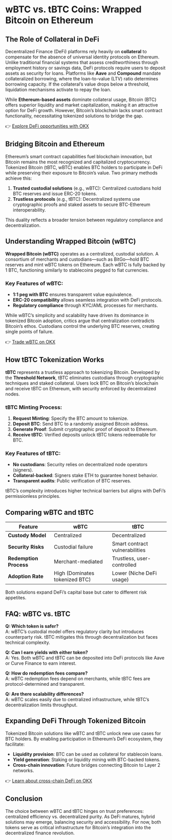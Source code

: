 # wBTC vs. tBTC Coins: Wrapped Bitcoin on Ethereum  

## The Role of Collateral in DeFi  

Decentralized Finance (DeFi) platforms rely heavily on **collateral** to compensate for the absence of universal identity protocols on Ethereum. Unlike traditional financial systems that assess creditworthiness through employment history or savings data, DeFi protocols require users to deposit assets as security for loans. Platforms like **Aave** and **Compound** mandate collateralized borrowing, where the loan-to-value (LTV) ratio determines borrowing capacity. If the collateral’s value drops below a threshold, liquidation mechanisms activate to repay the loan.  

While **Ethereum-based assets** dominate collateral usage, Bitcoin (BTC) offers superior liquidity and market capitalization, making it an attractive option for DeFi growth. However, Bitcoin’s blockchain lacks smart contract functionality, necessitating tokenized solutions to bridge the gap.  

👉 [Explore DeFi opportunities with OKX](https://bit.ly/okx-bonus)  

## Bridging Bitcoin and Ethereum  

Ethereum’s smart contract capabilities fuel blockchain innovation, but Bitcoin remains the most recognized and capitalized cryptocurrency. Tokenized Bitcoin (tBTC, wBTC) enables BTC holders to participate in DeFi while preserving their exposure to Bitcoin’s value. Two primary methods achieve this:  

1. **Trusted custodial solutions** (e.g., wBTC): Centralized custodians hold BTC reserves and issue ERC-20 tokens.  
2. **Trustless protocols** (e.g., tBTC): Decentralized systems use cryptographic proofs and staked assets to secure BTC-Ethereum interoperability.  

This duality reflects a broader tension between regulatory compliance and decentralization.  

## Understanding Wrapped Bitcoin (wBTC)  

**Wrapped Bitcoin (wBTC)** operates as a centralized, custodial solution. A consortium of merchants and custodians—such as BitGo—hold BTC reserves and mint wBTC tokens on Ethereum. Each wBTC is fully backed by 1 BTC, functioning similarly to stablecoins pegged to fiat currencies.  

### Key Features of wBTC:  
- **1:1 peg with BTC** ensures transparent value equivalence.  
- **ERC-20 compatibility** allows seamless integration with DeFi protocols.  
- **Regulatory compliance** through KYC/AML processes for merchants.  

While wBTC’s simplicity and scalability have driven its dominance in tokenized Bitcoin adoption, critics argue that centralization contradicts Bitcoin’s ethos. Custodians control the underlying BTC reserves, creating single points of failure.  

👉 [Trade wBTC on OKX](https://bit.ly/okx-bonus)  

## How tBTC Tokenization Works  

**tBTC** represents a trustless approach to tokenizing Bitcoin. Developed by the **Threshold Network**, tBTC eliminates custodians through cryptographic techniques and staked collateral. Users lock BTC on Bitcoin’s blockchain and receive tBTC on Ethereum, with security enforced by decentralized nodes.  

### tBTC Minting Process:  
1. **Request Minting**: Specify the BTC amount to tokenize.  
2. **Deposit BTC**: Send BTC to a randomly assigned Bitcoin address.  
3. **Generate Proof**: Submit cryptographic proof of deposit to Ethereum.  
4. **Receive tBTC**: Verified deposits unlock tBTC tokens redeemable for BTC.  

### Key Features of tBTC:  
- **No custodians**: Security relies on decentralized node operators (signers).  
- **Collateral-backed**: Signers stake ETH to guarantee honest behavior.  
- **Transparent audits**: Public verification of BTC reserves.  

tBTC’s complexity introduces higher technical barriers but aligns with DeFi’s permissionless principles.  

## Comparing wBTC and tBTC  

| Feature                | wBTC                          | tBTC                          |  
|------------------------|-------------------------------|-------------------------------|  
| **Custody Model**      | Centralized                   | Decentralized                 |  
| **Security Risks**     | Custodial failure             | Smart contract vulnerabilities|  
| **Redemption Process** | Merchant-mediated             | Trustless, user-controlled    |  
| **Adoption Rate**      | High (Dominates tokenized BTC)| Lower (Niche DeFi usage)      |  

Both solutions expand DeFi’s capital base but cater to different risk appetites.  

## FAQ: wBTC vs. tBTC  

**Q: Which token is safer?**  
A: wBTC’s custodial model offers regulatory clarity but introduces counterparty risk. tBTC mitigates this through decentralization but faces technical complexity.  

**Q: Can I earn yields with either token?**  
A: Yes. Both wBTC and tBTC can be deposited into DeFi protocols like Aave or Curve Finance to earn interest.  

**Q: How do redemption fees compare?**  
A: wBTC redemption fees depend on merchants, while tBTC fees are protocol-determined and transparent.  

**Q: Are there scalability differences?**  
A: wBTC scales easily due to centralized infrastructure, while tBTC’s decentralization limits throughput.  

## Expanding DeFi Through Tokenized Bitcoin  

Tokenized Bitcoin solutions like wBTC and tBTC unlock new use cases for BTC holders. By enabling participation in Ethereum’s DeFi ecosystem, they facilitate:  
- **Liquidity provision**: BTC can be used as collateral for stablecoin loans.  
- **Yield generation**: Staking or liquidity mining with BTC-backed tokens.  
- **Cross-chain innovation**: Future bridges connecting Bitcoin to Layer 2 networks.  

👉 [Learn about cross-chain DeFi on OKX](https://bit.ly/okx-bonus)  

## Conclusion  

The choice between wBTC and tBTC hinges on trust preferences: centralized efficiency vs. decentralized purity. As DeFi matures, hybrid solutions may emerge, balancing security and accessibility. For now, both tokens serve as critical infrastructure for Bitcoin’s integration into the decentralized finance revolution.  
